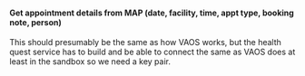 
#### Get appointment details from MAP (date, facility, time, appt type, booking note, person)

This should presumably be the same as how VAOS works, but the health quest service has to build and be able to connect the same as VAOS does at least in the sandbox so we need a key pair.


